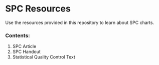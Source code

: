 # SPC Resources
Use the resources provided in this repository to learn about SPC charts.

### Contents:
1. SPC Article
2. SPC Handout
3. Statistical Quality Control Text
